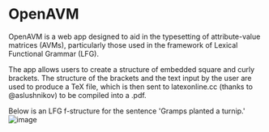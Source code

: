 # OpenAVM
OpenAVM is a web app designed to aid in the typesetting of attribute-value matrices (AVMs), particularly those used in the framework of Lexical Functional Grammar (LFG).

The app allows users to create a structure of embedded square and curly brackets. The structure of the brackets and the text input by the user are used to produce a TeX file, which is then sent to latexonline.cc (thanks to @aslushnikov) to be compiled into a .pdf.

Below is an LFG f-structure for the sentence 'Gramps planted a turnip.'
![image](https://user-images.githubusercontent.com/80465432/112725864-3ff2eb80-8f12-11eb-9e33-130889112c4a.png)
